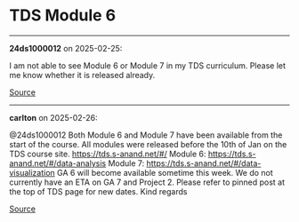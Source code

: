 # TDS Module 6


---

**24ds1000012** on 2025-02-25:

I am not able to see Module 6 or Module 7 in my TDS curriculum. Please let me know whether it is released already.

[Source](https://discourse.onlinedegree.iitm.ac.in/t/tds-module-6/168482/1)

---

**carlton** on 2025-02-26:

@24ds1000012 Both Module 6 and Module 7 have been available from the start of the course. All modules were released before the 10th of Jan on the TDS course site.
https://tds.s-anand.net/#/
Module 6:
https://tds.s-anand.net/#/data-analysis
Module 7:
https://tds.s-anand.net/#/data-visualization
GA 6 will become available sometime this week.
We do not currently have an ETA on GA 7 and Project 2.
Please refer to pinned post at the top of TDS page for new dates.
Kind regards

[Source](https://discourse.onlinedegree.iitm.ac.in/t/tds-module-6/168482/2)